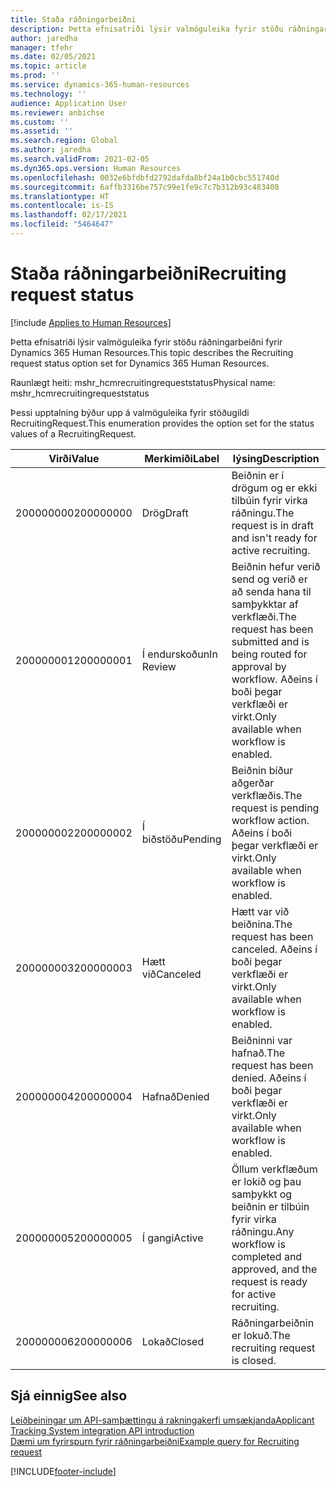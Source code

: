 ```yaml
---
title: Staða ráðningarbeiðni
description: Þetta efnisatriði lýsir valmöguleika fyrir stöðu ráðningarbeiðni fyrir Dynamics 365 Human Resources.
author: jaredha
manager: tfehr
ms.date: 02/05/2021
ms.topic: article
ms.prod: ''
ms.service: dynamics-365-human-resources
ms.technology: ''
audience: Application User
ms.reviewer: anbichse
ms.custom: ''
ms.assetid: ''
ms.search.region: Global
ms.author: jaredha
ms.search.validFrom: 2021-02-05
ms.dyn365.ops.version: Human Resources
ms.openlocfilehash: 0032e6bfdbfd2792dafda8bf24a1b0cbc551740d
ms.sourcegitcommit: 6affb3316be757c99e1fe9c7c7b312b93c483408
ms.translationtype: HT
ms.contentlocale: is-IS
ms.lasthandoff: 02/17/2021
ms.locfileid: "5464647"
---
```

# <a name="recruiting-request-status"></a><span data-ttu-id="53af5-103">Staða ráðningarbeiðni</span><span class="sxs-lookup"><span data-stu-id="53af5-103">Recruiting request status</span></span>

[!include [Applies to Human Resources](../includes/applies-to-hr.md)]

<span data-ttu-id="53af5-104">Þetta efnisatriði lýsir valmöguleika fyrir stöðu ráðningarbeiðni fyrir Dynamics 365 Human Resources.</span><span class="sxs-lookup"><span data-stu-id="53af5-104">This topic describes the Recruiting request status option set for Dynamics 365 Human Resources.</span></span>

<span data-ttu-id="53af5-105">Raunlægt heiti: mshr_hcmrecruitingrequeststatus</span><span class="sxs-lookup"><span data-stu-id="53af5-105">Physical name: mshr_hcmrecruitingrequeststatus</span></span>

<span data-ttu-id="53af5-106">Þessi upptalning býður upp á valmöguleika fyrir stöðugildi RecruitingRequest.</span><span class="sxs-lookup"><span data-stu-id="53af5-106">This enumeration provides the option set for the status values of a RecruitingRequest.</span></span>

| <span data-ttu-id="53af5-107">Virði</span><span class="sxs-lookup"><span data-stu-id="53af5-107">Value</span></span> | <span data-ttu-id="53af5-108">Merkimiði</span><span class="sxs-lookup"><span data-stu-id="53af5-108">Label</span></span> | <span data-ttu-id="53af5-109">lýsing</span><span class="sxs-lookup"><span data-stu-id="53af5-109">Description</span></span> |
| --- | --- | --- |
| <span data-ttu-id="53af5-110">200000000</span><span class="sxs-lookup"><span data-stu-id="53af5-110">200000000</span></span> | <span data-ttu-id="53af5-111">Drög</span><span class="sxs-lookup"><span data-stu-id="53af5-111">Draft</span></span> | <span data-ttu-id="53af5-112">Beiðnin er í drögum og er ekki tilbúin fyrir virka ráðningu.</span><span class="sxs-lookup"><span data-stu-id="53af5-112">The request is in draft and isn't ready for active recruiting.</span></span> |
| <span data-ttu-id="53af5-113">200000001</span><span class="sxs-lookup"><span data-stu-id="53af5-113">200000001</span></span> | <span data-ttu-id="53af5-114">Í endurskoðun</span><span class="sxs-lookup"><span data-stu-id="53af5-114">In Review</span></span> | <span data-ttu-id="53af5-115">Beiðnin hefur verið send og verið er að senda hana til samþykktar af verkflæði.</span><span class="sxs-lookup"><span data-stu-id="53af5-115">The request has been submitted and is being routed for approval by workflow.</span></span> <span data-ttu-id="53af5-116">Aðeins í boði þegar verkflæði er virkt.</span><span class="sxs-lookup"><span data-stu-id="53af5-116">Only available when workflow is enabled.</span></span> |
| <span data-ttu-id="53af5-117">200000002</span><span class="sxs-lookup"><span data-stu-id="53af5-117">200000002</span></span> | <span data-ttu-id="53af5-118">Í biðstöðu</span><span class="sxs-lookup"><span data-stu-id="53af5-118">Pending</span></span> | <span data-ttu-id="53af5-119">Beiðnin bíður aðgerðar verkflæðis.</span><span class="sxs-lookup"><span data-stu-id="53af5-119">The request is pending workflow action.</span></span> <span data-ttu-id="53af5-120">Aðeins í boði þegar verkflæði er virkt.</span><span class="sxs-lookup"><span data-stu-id="53af5-120">Only available when workflow is enabled.</span></span> |
| <span data-ttu-id="53af5-121">200000003</span><span class="sxs-lookup"><span data-stu-id="53af5-121">200000003</span></span> | <span data-ttu-id="53af5-122">Hætt við</span><span class="sxs-lookup"><span data-stu-id="53af5-122">Canceled</span></span> | <span data-ttu-id="53af5-123">Hætt var við beiðnina.</span><span class="sxs-lookup"><span data-stu-id="53af5-123">The request has been canceled.</span></span> <span data-ttu-id="53af5-124">Aðeins í boði þegar verkflæði er virkt.</span><span class="sxs-lookup"><span data-stu-id="53af5-124">Only available when workflow is enabled.</span></span> |
| <span data-ttu-id="53af5-125">200000004</span><span class="sxs-lookup"><span data-stu-id="53af5-125">200000004</span></span> | <span data-ttu-id="53af5-126">Hafnað</span><span class="sxs-lookup"><span data-stu-id="53af5-126">Denied</span></span> | <span data-ttu-id="53af5-127">Beiðninni var hafnað.</span><span class="sxs-lookup"><span data-stu-id="53af5-127">The request has been denied.</span></span> <span data-ttu-id="53af5-128">Aðeins í boði þegar verkflæði er virkt.</span><span class="sxs-lookup"><span data-stu-id="53af5-128">Only available when workflow is enabled.</span></span> |
| <span data-ttu-id="53af5-129">200000005</span><span class="sxs-lookup"><span data-stu-id="53af5-129">200000005</span></span> | <span data-ttu-id="53af5-130">Í gangi</span><span class="sxs-lookup"><span data-stu-id="53af5-130">Active</span></span> | <span data-ttu-id="53af5-131">Öllum verkflæðum er lokið og þau samþykkt og beiðnin er tilbúin fyrir virka ráðningu.</span><span class="sxs-lookup"><span data-stu-id="53af5-131">Any workflow is completed and approved, and the request is ready for active recruiting.</span></span> |
| <span data-ttu-id="53af5-132">200000006</span><span class="sxs-lookup"><span data-stu-id="53af5-132">200000006</span></span> | <span data-ttu-id="53af5-133">Lokað</span><span class="sxs-lookup"><span data-stu-id="53af5-133">Closed</span></span> | <span data-ttu-id="53af5-134">Ráðningarbeiðnin er lokuð.</span><span class="sxs-lookup"><span data-stu-id="53af5-134">The recruiting request is closed.</span></span> |

## <a name="see-also"></a><span data-ttu-id="53af5-135">Sjá einnig</span><span class="sxs-lookup"><span data-stu-id="53af5-135">See also</span></span>

[<span data-ttu-id="53af5-136">Leiðbeiningar um API-samþættingu á rakningakerfi umsækjanda</span><span class="sxs-lookup"><span data-stu-id="53af5-136">Applicant Tracking System integration API introduction</span></span>](hr-admin-integration-ats-api-introduction.md)<br>
[<span data-ttu-id="53af5-137">Dæmi um fyrirspurn fyrir ráðningarbeiðni</span><span class="sxs-lookup"><span data-stu-id="53af5-137">Example query for Recruiting request</span></span>](hr-admin-integration-ats-api-recruiting-request-example-query.md)


[!INCLUDE[footer-include](../includes/footer-banner.md)]